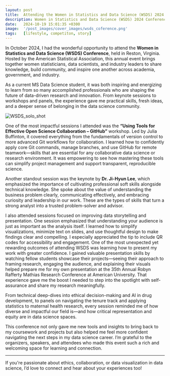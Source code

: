 ```yaml
---
layout: post
title:  Attending the Women in Statistics and Data Science (WSDS) 2024 Conference
description: Women in Statistics and Data Science (WSDS) 2024 Conference experience
date:   2024-10-19 15:01:35 +0300
image:  '/post_images/cover_images/wsds_coference.png'
tags:   [lifestyle, competiton, story]
---
```


In October 2024, I had the wonderful opportunity to attend the **Women in Statistics and Data Science (WSDS) Conference**, held in Reston, Virginia. Hosted by the American Statistical Association, this annual event brings together women statisticians, data scientists, and industry leaders to share knowledge, build community, and inspire one another across academia, government, and industry.


As a current MS Data Science student, it was both inspiring and energizing to learn from so many accomplished professionals who are shaping the future of data-driven research and innovation. From keynote sessions to workshops and panels, the experience gave me practical skills, fresh ideas, and a deeper sense of belonging in the data science community.

![WSDS_solo_shot]({{site.baseurl}}/hilton_website/post_images/wsds_conference/wsds_solo_shot.jpeg#wide)


One of the most impactful sessions I attended was the **“Using Tools for Effective Open Science Collaboration – GitHub”** workshop. Led by Julia Buffinton, it covered everything from the fundamentals of version control to more advanced Git workflows for collaboration. I learned how to confidently apply core Git commands, manage branches, and use GitHub for remote teamwork—skills that are essential for any collaborative data science or research environment. It was empowering to see how mastering these tools can simplify project management and support transparent, reproducible science.


Another standout session was the keynote by **Dr. Ji-Hyun Lee**, which emphasized the importance of cultivating professional soft skills alongside technical knowledge. She spoke about the value of understanding the business problem clearly, communicating effectively, and embracing curiosity and leadership in our work. These are the types of skills that turn a strong analyst into a trusted problem-solver and advisor.


I also attended sessions focused on improving data storytelling and presentation. One session emphasized that understanding your audience is just as important as the analysis itself. I learned how to simplify visualizations, minimize text on slides, and use thoughtful design to make findings clear and compelling. I especially appreciated the tip to include QR codes for accessibility and engagement.
One of the most unexpected yet rewarding outcomes of attending WSDS was learning how to present my work with greater confidence. I gained valuable presentation skills by watching fellow students showcase their projects—seeing their approach to framing research, engaging the audience, and explaining their visuals helped prepare me for my own presentation at the 35th Annual Robyn Rafferty Mathias Research Conference at American University. That experience gave me the boost I needed to step into the spotlight with self-assurance and share my research meaningfully.

From technical deep-dives into ethical decision-making and AI in drug development, to panels on navigating the tenure track and applying statistics to maternal health research, every session reminded me of how diverse and impactful our field is—and how critical representation and equity are in data science spaces.


This conference not only gave me new tools and insights to bring back to my coursework and projects but also helped me feel more confident navigating the next steps in my data science career. I’m grateful to the organizers, speakers, and attendees who made this event such a rich and welcoming space for learning and connection.

***

If you're passionate about ethics, collaboration, or data visualization in data science, I’d love to connect and hear about your experiences too!




